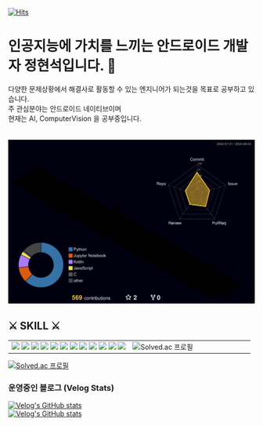 [![Hits](https://hits.seeyoufarm.com/api/count/incr/badge.svg?url=https%3A%2F%2Fgithub.com%2Fhyuns66&count_bg=%2379C83D&title_bg=%23555555&icon=&icon_color=%23E7E7E7&title=hits&edge_flat=false)](https://hits.seeyoufarm.com)
# 인공지능에 가치를 느끼는 안드로이드 개발자 정현석입니다. 👋
다양한 문제상황에서 해결사로 활동할 수 있는 엔지니어가 되는것을 목표로 공부하고 있습니다.  
주 관심분야는 안드로이드 네이티브이며  
현재는 AI, ComputerVision 을 공부중입니다.   
</br>
</br>
![](./profile-3d-contrib/profile-night-rainbow.svg)


## ⚔ SKILL ⚔
<table style="table-layout: fixed; width: 100%;">
  <tr>
    <td style="width: 50%">
      <img src="https://img.shields.io/badge/Android-3DDC84?style=flat&logo=Android&logoColor=white"/>
        <img src="https://img.shields.io/badge/PyTorch-EE4C2C?style=flat&logo=PyTorch&logoColor=white"/>
        <img src="https://img.shields.io/badge/VisualStudioCode-007ACC?style=flat&logo=VisualStudioCode&logoColor=white"/>
        <img src="https://img.shields.io/badge/SQLite-003B57?style=flat&logo=SQLite&logoColor=white"/>
        <img src="https://img.shields.io/badge/Jupyter-F37626?style=flat&logo=Jupyter&logoColor=white"/>
        <img src="https://img.shields.io/badge/Numpy-013243?style=flat&logo=Numpy&logoColor=white"/>
        <img src="https://img.shields.io/badge/Pandas-150458?style=flat&logo=Pandas&logoColor=white"/>
        <img src="https://img.shields.io/badge/GoogleColab-F9AB00?style=flat&logo=GoogleColab&logoColor=white"/>
        <img src="https://img.shields.io/badge/kotlin-7F52FF?style=flat&logo=kotlin&logoColor=white"/>
        <img src="https://img.shields.io/badge/python-3776AB?style=flat&logo=python&logoColor=white"/>
        <img src="https://img.shields.io/badge/java-F7DF1E?style=flat&logo=java&logoColor=white"/>
        <img src="https://img.shields.io/badge/openCV-5C3EE8?style=flat&logo=openCV&logoColor=white"/>
    </td>
    <td style="width: 50%">
      <img src="http://mazassumnida.wtf/api/v2/generate_badge?boj=hyuns6677" alt="Solved.ac 프로필" width="300">
      </td>
  </tr>
</table>


[![Solved.ac 프로필](http://mazassumnida.wtf/api/v2/generate_badge?boj=hyuns6677)](`https://solved.ac/hyuns6677`)  

<!--
[![github stats](https://github-readme-stats.vercel.app/api?username=hyuns66&show_icons=true&hide_border=true&theme=tokyonight)](https://github.com/hyuns66)
[![Top Langs](https://github-readme-stats.vercel.app/api/top-langs/?username=hyuns66&layout=compact)](https://github.com/hyuns66)
-->

### 운영중인 블로그 (Velog Stats)
[![Velog's GitHub stats](https://velog-readme-2.vercel.app/api/badge-stats?color=dark&name=renovatio_hyuns)](https://velog.io/@renovatio_hyuns)  
[![Velog's GitHub stats](https://velog-readme-stats.vercel.app/api?name=renovatio_hyuns&color=dark)](https://velog-readme-stats.vercel.app/api/redirect?name=renovatio_hyuns)

